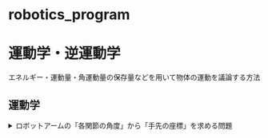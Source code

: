 # robotics_program

# 運動学・逆運動学
エネルギー・運動量・角運動量の保存量などを用いて物体の運動を議論する方法

## 運動学
<details>  
  <summary>ロボットアームの「各関節の角度」から「手先の座標」を求める問題</summary>

## 逆運動学
<details>
  <summary>ロボットアームの「手先の座標」から「各関節の角度」を求める問題</summary>
  
   ## 逆運動学のプログラム
  |  プログラム名 |  説明  |
  | ---- | ---- |
  | inverse_kinematics.py | 2軸のアームの逆運動学．「現在の各関節の角度」と「手先の目標位置」を入力すると，「各関節の角度」を計算して，図として出力する．|
  | 3link_inverse_kinematics.py | 3軸のアームの逆運動学．「現在の各関節の角度」と「手先の目標位置」を入力すると，「各関節の角度」を計算して，図として出力する．  |
  | anime_inverse_kinematics.py | 2軸のアームの逆運動学．「現在の各関節の角度」と「手先の目標位置」を入力すると，「各関節の角度」を計算して，その過程をmp4で保存．|
  
</details>

[](ここまで運動学・逆運動学-------------------------------------------------------------------------------------)
